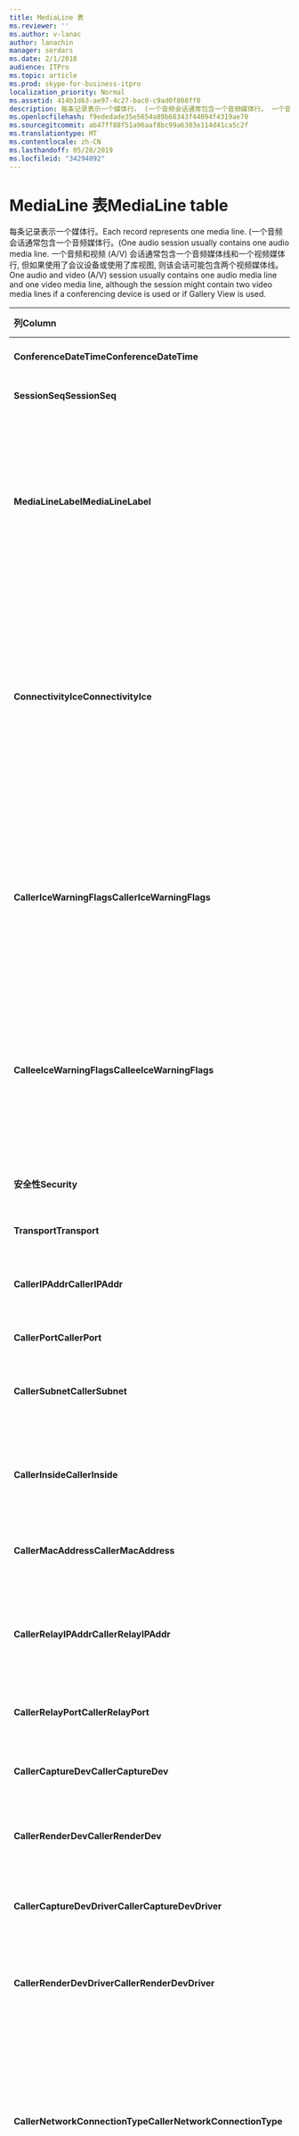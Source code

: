 ```yaml
---
title: MediaLine 表
ms.reviewer: ''
ms.author: v-lanac
author: lanachin
manager: serdars
ms.date: 2/1/2018
audience: ITPro
ms.topic: article
ms.prod: skype-for-business-itpro
localization_priority: Normal
ms.assetid: 414b1d63-ae97-4c27-bac0-c9ad0f808ff0
description: 每条记录表示一个媒体行。 (一个音频会话通常包含一个音频媒体行。 一个音频和视频 (A/V) 会话通常包含一个音频媒体线和一个视频媒体行, 但如果使用了会议设备或使用了库视图, 则该会话可能包含两个视频媒体线。
ms.openlocfilehash: f9ededade35e5654a89b68343f44094f4319ae70
ms.sourcegitcommit: ab47ff88f51a96aaf8bc99a6303e114d41ca5c2f
ms.translationtype: MT
ms.contentlocale: zh-CN
ms.lasthandoff: 05/20/2019
ms.locfileid: "34294892"
---
```

# <a name="medialine-table"></a><span data-ttu-id="3bd8b-105">MediaLine 表</span><span class="sxs-lookup"><span data-stu-id="3bd8b-105">MediaLine table</span></span>
 
<span data-ttu-id="3bd8b-106">每条记录表示一个媒体行。</span><span class="sxs-lookup"><span data-stu-id="3bd8b-106">Each record represents one media line.</span></span> <span data-ttu-id="3bd8b-107">(一个音频会话通常包含一个音频媒体行。</span><span class="sxs-lookup"><span data-stu-id="3bd8b-107">(One audio session usually contains one audio media line.</span></span> <span data-ttu-id="3bd8b-108">一个音频和视频 (A/V) 会话通常包含一个音频媒体线和一个视频媒体行, 但如果使用了会议设备或使用了库视图, 则该会话可能包含两个视频媒体线。</span><span class="sxs-lookup"><span data-stu-id="3bd8b-108">One audio and video (A/V) session usually contains one audio media line and one video media line, although the session might contain two video media lines if a conferencing device is used or if Gallery View is used.</span></span>
  
|<span data-ttu-id="3bd8b-109">**列**</span><span class="sxs-lookup"><span data-stu-id="3bd8b-109">**Column**</span></span>|<span data-ttu-id="3bd8b-110">**数据类型**</span><span class="sxs-lookup"><span data-stu-id="3bd8b-110">**Data Type**</span></span>|<span data-ttu-id="3bd8b-111">**键/索引**</span><span class="sxs-lookup"><span data-stu-id="3bd8b-111">**Key/Index**</span></span>|<span data-ttu-id="3bd8b-112">**详细信息**</span><span class="sxs-lookup"><span data-stu-id="3bd8b-112">**Details**</span></span>|
|:-----|:-----|:-----|:-----|
|<span data-ttu-id="3bd8b-113">**ConferenceDateTime**</span><span class="sxs-lookup"><span data-stu-id="3bd8b-113">**ConferenceDateTime**</span></span> <br/> |<span data-ttu-id="3bd8b-114">datetime</span><span class="sxs-lookup"><span data-stu-id="3bd8b-114">datetime</span></span>  <br/> |<span data-ttu-id="3bd8b-115">Primary</span><span class="sxs-lookup"><span data-stu-id="3bd8b-115">Primary</span></span>  <br/> |<span data-ttu-id="3bd8b-116">从[会话表](session.md)中引用。</span><span class="sxs-lookup"><span data-stu-id="3bd8b-116">Referenced from the [Session table](session.md).</span></span>  <br/> |
|<span data-ttu-id="3bd8b-117">**SessionSeq**</span><span class="sxs-lookup"><span data-stu-id="3bd8b-117">**SessionSeq**</span></span> <br/> |<span data-ttu-id="3bd8b-118">int</span><span class="sxs-lookup"><span data-stu-id="3bd8b-118">int</span></span>  <br/> |<span data-ttu-id="3bd8b-119">Primary</span><span class="sxs-lookup"><span data-stu-id="3bd8b-119">Primary</span></span>  <br/> |<span data-ttu-id="3bd8b-120">从[会话表](session.md)中引用。</span><span class="sxs-lookup"><span data-stu-id="3bd8b-120">Referenced from the [Session table](session.md).</span></span>  <br/> |
|<span data-ttu-id="3bd8b-121">**MediaLineLabel**</span><span class="sxs-lookup"><span data-stu-id="3bd8b-121">**MediaLineLabel**</span></span> <br/> |<span data-ttu-id="3bd8b-122">tinyint</span><span class="sxs-lookup"><span data-stu-id="3bd8b-122">tinyint</span></span>  <br/> |<span data-ttu-id="3bd8b-123">Primary</span><span class="sxs-lookup"><span data-stu-id="3bd8b-123">Primary</span></span>  <br/> |<span data-ttu-id="3bd8b-124">0是主音频, 1 是主视频, 2 是全景视频, 3 是应用程序/桌面共享, 16 是基于视频的屏幕共享 (VbSS)。</span><span class="sxs-lookup"><span data-stu-id="3bd8b-124">0 is main audio, 1 is main video, and 2 is panoramic video, 3 is Application/Desktop Sharing, 16 is Video based Screen Sharing (VbSS).</span></span> <span data-ttu-id="3bd8b-125">此标签在单个会话中必须是唯一的。</span><span class="sxs-lookup"><span data-stu-id="3bd8b-125">This label must be unique within a single session.</span></span>  <br/> |
|<span data-ttu-id="3bd8b-126">**ConnectivityIce**</span><span class="sxs-lookup"><span data-stu-id="3bd8b-126">**ConnectivityIce**</span></span> <br/> |<span data-ttu-id="3bd8b-127">tinyint</span><span class="sxs-lookup"><span data-stu-id="3bd8b-127">tinyint</span></span>  <br/> | <br/> |<span data-ttu-id="3bd8b-128">此列存在, 但未在 Microsoft Lync Server 2013 中使用。</span><span class="sxs-lookup"><span data-stu-id="3bd8b-128">This column is present but not used in Microsoft Lync Server 2013.</span></span> <span data-ttu-id="3bd8b-129">在 "CallerConnectivityICE" 和 "CalleeConnectivityICE" 列中捕获有关用于媒体行的连接的信息。</span><span class="sxs-lookup"><span data-stu-id="3bd8b-129">Information about the connectivity used for a media line is captured in the CallerConnectivityICE and CalleeConnectivityICE columns.</span></span>  <br/> |
|<span data-ttu-id="3bd8b-130">**CallerIceWarningFlags**</span><span class="sxs-lookup"><span data-stu-id="3bd8b-130">**CallerIceWarningFlags**</span></span> <br/> |<span data-ttu-id="3bd8b-131">int</span><span class="sxs-lookup"><span data-stu-id="3bd8b-131">int</span></span>  <br/> | <br/> |<span data-ttu-id="3bd8b-132">有关在 bits 标志中描述的交互式连接建立 (ICE) 流程的信息。</span><span class="sxs-lookup"><span data-stu-id="3bd8b-132">Information about Interactive Connectivity Establishment (ICE) process described in bits flags.</span></span> <span data-ttu-id="3bd8b-133">有关详细信息, 请参阅可供下载的*体验质量监视服务器协议规范*。</span><span class="sxs-lookup"><span data-stu-id="3bd8b-133">For details, refer to the  *Quality of Experience Monitoring Server Protocol Specification*  , available for download.</span></span> <br/> |
|<span data-ttu-id="3bd8b-134">**CalleeIceWarningFlags**</span><span class="sxs-lookup"><span data-stu-id="3bd8b-134">**CalleeIceWarningFlags**</span></span> <br/> |<span data-ttu-id="3bd8b-135">int</span><span class="sxs-lookup"><span data-stu-id="3bd8b-135">int</span></span>  <br/> | <br/> |<span data-ttu-id="3bd8b-136">与 CallerIceWarningFlags 相同, 但在被调用方。</span><span class="sxs-lookup"><span data-stu-id="3bd8b-136">Same as CallerIceWarningFlags, but on the callee side.</span></span> <span data-ttu-id="3bd8b-137">有关详细信息, 请参阅可供下载的*体验质量监视服务器协议规范*。</span><span class="sxs-lookup"><span data-stu-id="3bd8b-137">For details, refer to the  *Quality of Experience Monitoring Server Protocol Specification*  , available for download.</span></span> <br/> |
|<span data-ttu-id="3bd8b-138">**安全性**</span><span class="sxs-lookup"><span data-stu-id="3bd8b-138">**Security**</span></span> <br/> |<span data-ttu-id="3bd8b-139">tinyint</span><span class="sxs-lookup"><span data-stu-id="3bd8b-139">tinyint</span></span>  <br/> | <br/> |<span data-ttu-id="3bd8b-140">正在使用的安全配置文件。</span><span class="sxs-lookup"><span data-stu-id="3bd8b-140">The security profile in use.</span></span> <span data-ttu-id="3bd8b-141">0为 NONE, 1 为 SRTP, 2 为 V1。</span><span class="sxs-lookup"><span data-stu-id="3bd8b-141">0 is NONE, 1 is SRTP, 2 is V1.</span></span>  <br/> |
|<span data-ttu-id="3bd8b-142">**Transport**</span><span class="sxs-lookup"><span data-stu-id="3bd8b-142">**Transport**</span></span> <br/> |<span data-ttu-id="3bd8b-143">tinyint</span><span class="sxs-lookup"><span data-stu-id="3bd8b-143">tinyint</span></span>  <br/> | <br/> |<span data-ttu-id="3bd8b-144">0是 UDP, 1 是 TCP。</span><span class="sxs-lookup"><span data-stu-id="3bd8b-144">0 is UDP, 1 is TCP.</span></span>  <br/> |
|<span data-ttu-id="3bd8b-145">**CallerIPAddr**</span><span class="sxs-lookup"><span data-stu-id="3bd8b-145">**CallerIPAddr**</span></span> <br/> |<span data-ttu-id="3bd8b-146">int</span><span class="sxs-lookup"><span data-stu-id="3bd8b-146">int</span></span>  <br/> |<span data-ttu-id="3bd8b-147">外表</span><span class="sxs-lookup"><span data-stu-id="3bd8b-147">Foreign</span></span>  <br/> |<span data-ttu-id="3bd8b-148">呼叫方的 IP 地址。</span><span class="sxs-lookup"><span data-stu-id="3bd8b-148">IP Address of the caller.</span></span> <span data-ttu-id="3bd8b-149">有关详细信息, 请参阅[IPAddress 表](ipaddress.md)。</span><span class="sxs-lookup"><span data-stu-id="3bd8b-149">See the [IPAddress table](ipaddress.md) for more information.</span></span> <br/> |
|<span data-ttu-id="3bd8b-150">**CallerPort**</span><span class="sxs-lookup"><span data-stu-id="3bd8b-150">**CallerPort**</span></span> <br/> |<span data-ttu-id="3bd8b-151">int</span><span class="sxs-lookup"><span data-stu-id="3bd8b-151">int</span></span>  <br/> | <br/> | <span data-ttu-id="3bd8b-152">呼叫方使用的端口。</span><span class="sxs-lookup"><span data-stu-id="3bd8b-152">Port used by the caller.</span></span> <br/> |
|<span data-ttu-id="3bd8b-153">**CallerSubnet**</span><span class="sxs-lookup"><span data-stu-id="3bd8b-153">**CallerSubnet**</span></span> <br/> |<span data-ttu-id="3bd8b-154">int</span><span class="sxs-lookup"><span data-stu-id="3bd8b-154">int</span></span>  <br/> | <span data-ttu-id="3bd8b-155">外表</span><span class="sxs-lookup"><span data-stu-id="3bd8b-155">Foreign</span></span> <br/> |<span data-ttu-id="3bd8b-156">呼叫方的子网。</span><span class="sxs-lookup"><span data-stu-id="3bd8b-156">The subnet of the caller.</span></span> <span data-ttu-id="3bd8b-157">有关详细信息, 请参阅[IPAddress 表](ipaddress.md)。</span><span class="sxs-lookup"><span data-stu-id="3bd8b-157">See the [IPAddress table](ipaddress.md) for more information.</span></span> <br/> |
|<span data-ttu-id="3bd8b-158">**CallerInside**</span><span class="sxs-lookup"><span data-stu-id="3bd8b-158">**CallerInside**</span></span> <br/> |<span data-ttu-id="3bd8b-159">bit</span><span class="sxs-lookup"><span data-stu-id="3bd8b-159">bit</span></span>  <br/> | <br/> |<span data-ttu-id="3bd8b-160">1表示呼叫方位于企业网络内, 0 表示呼叫方位于网络外部。</span><span class="sxs-lookup"><span data-stu-id="3bd8b-160">1 means caller is inside the enterprise network, 0 means the caller is outside the network.</span></span>  <br/> |
|<span data-ttu-id="3bd8b-161">**CallerMacAddress**</span><span class="sxs-lookup"><span data-stu-id="3bd8b-161">**CallerMacAddress**</span></span> <br/> |<span data-ttu-id="3bd8b-162">int</span><span class="sxs-lookup"><span data-stu-id="3bd8b-162">int</span></span>  <br/> |<span data-ttu-id="3bd8b-163">外表</span><span class="sxs-lookup"><span data-stu-id="3bd8b-163">Foreign</span></span>  <br/> |<span data-ttu-id="3bd8b-164">呼叫方的 mac 地址, 从[MacAddress 表](macaddress.md)引用。</span><span class="sxs-lookup"><span data-stu-id="3bd8b-164">Caller's mac address, referenced from [MacAddress table](macaddress.md).</span></span>  <br/> |
|<span data-ttu-id="3bd8b-165">**CallerRelayIPAddr**</span><span class="sxs-lookup"><span data-stu-id="3bd8b-165">**CallerRelayIPAddr**</span></span> <br/> |<span data-ttu-id="3bd8b-166">int</span><span class="sxs-lookup"><span data-stu-id="3bd8b-166">int</span></span>  <br/> |<span data-ttu-id="3bd8b-167">外表</span><span class="sxs-lookup"><span data-stu-id="3bd8b-167">Foreign</span></span>  <br/> |<span data-ttu-id="3bd8b-168">呼叫方使用的 A/V 边缘服务的 IP 地址。</span><span class="sxs-lookup"><span data-stu-id="3bd8b-168">IP Address of the A/V Edge service used by the caller.</span></span> <span data-ttu-id="3bd8b-169">有关详细信息, 请参阅[IPAddress 表](ipaddress.md)。</span><span class="sxs-lookup"><span data-stu-id="3bd8b-169">See the [IPAddress table](ipaddress.md) for more information.</span></span> <br/> |
|<span data-ttu-id="3bd8b-170">**CallerRelayPort**</span><span class="sxs-lookup"><span data-stu-id="3bd8b-170">**CallerRelayPort**</span></span> <br/> |<span data-ttu-id="3bd8b-171">int</span><span class="sxs-lookup"><span data-stu-id="3bd8b-171">int</span></span>  <br/> | <br/> |<span data-ttu-id="3bd8b-172">由呼叫者在 A/V 边缘服务上使用的端口。</span><span class="sxs-lookup"><span data-stu-id="3bd8b-172">Port used on the A/V Edge service by the caller.</span></span>  <br/> |
|<span data-ttu-id="3bd8b-173">**CallerCaptureDev**</span><span class="sxs-lookup"><span data-stu-id="3bd8b-173">**CallerCaptureDev**</span></span> <br/> |<span data-ttu-id="3bd8b-174">int</span><span class="sxs-lookup"><span data-stu-id="3bd8b-174">int</span></span>  <br/> |<span data-ttu-id="3bd8b-175">外表</span><span class="sxs-lookup"><span data-stu-id="3bd8b-175">Foreign</span></span>  <br/> |<span data-ttu-id="3bd8b-176">由呼叫者使用的捕获设备。</span><span class="sxs-lookup"><span data-stu-id="3bd8b-176">Capture device used by the caller.</span></span> <span data-ttu-id="3bd8b-177">从[设备表](device.md)中引用。</span><span class="sxs-lookup"><span data-stu-id="3bd8b-177">Referenced from the [Device table](device.md).</span></span>  <br/> |
|<span data-ttu-id="3bd8b-178">**CallerRenderDev**</span><span class="sxs-lookup"><span data-stu-id="3bd8b-178">**CallerRenderDev**</span></span> <br/> |<span data-ttu-id="3bd8b-179">int</span><span class="sxs-lookup"><span data-stu-id="3bd8b-179">int</span></span>  <br/> |<span data-ttu-id="3bd8b-180">外表</span><span class="sxs-lookup"><span data-stu-id="3bd8b-180">Foreign</span></span>  <br/> |<span data-ttu-id="3bd8b-181">由呼叫者使用的渲染设备。</span><span class="sxs-lookup"><span data-stu-id="3bd8b-181">Render device used by caller.</span></span> <span data-ttu-id="3bd8b-182">从[设备表](device.md)中引用。</span><span class="sxs-lookup"><span data-stu-id="3bd8b-182">Referenced from the [Device table](device.md).</span></span>  <br/> |
|<span data-ttu-id="3bd8b-183">**CallerCaptureDevDriver**</span><span class="sxs-lookup"><span data-stu-id="3bd8b-183">**CallerCaptureDevDriver**</span></span> <br/> |<span data-ttu-id="3bd8b-184">int</span><span class="sxs-lookup"><span data-stu-id="3bd8b-184">int</span></span>  <br/> |<span data-ttu-id="3bd8b-185">外表</span><span class="sxs-lookup"><span data-stu-id="3bd8b-185">Foreign</span></span>  <br/> |<span data-ttu-id="3bd8b-186">调用方的捕获设备的驱动程序, 从[DeviceDriver 表](devicedriver.md)中引用。</span><span class="sxs-lookup"><span data-stu-id="3bd8b-186">Driver for the caller's capture device, referenced from the [DeviceDriver table](devicedriver.md).</span></span>  <br/> |
|<span data-ttu-id="3bd8b-187">**CallerRenderDevDriver**</span><span class="sxs-lookup"><span data-stu-id="3bd8b-187">**CallerRenderDevDriver**</span></span> <br/> |<span data-ttu-id="3bd8b-188">int</span><span class="sxs-lookup"><span data-stu-id="3bd8b-188">int</span></span>  <br/> |<span data-ttu-id="3bd8b-189">外表</span><span class="sxs-lookup"><span data-stu-id="3bd8b-189">Foreign</span></span>  <br/> |<span data-ttu-id="3bd8b-190">调用方的呈现设备的驱动程序, 从[DeviceDriver 表](devicedriver.md)中引用。</span><span class="sxs-lookup"><span data-stu-id="3bd8b-190">Driver for the caller's render device, referenced from the [DeviceDriver table](devicedriver.md).</span></span>  <br/> |
|<span data-ttu-id="3bd8b-191">**CallerNetworkConnectionType**</span><span class="sxs-lookup"><span data-stu-id="3bd8b-191">**CallerNetworkConnectionType**</span></span> <br/> |<span data-ttu-id="3bd8b-192">tinyint</span><span class="sxs-lookup"><span data-stu-id="3bd8b-192">tinyint</span></span>  <br/> |<span data-ttu-id="3bd8b-193">外表</span><span class="sxs-lookup"><span data-stu-id="3bd8b-193">Foreign</span></span>  <br/> |<span data-ttu-id="3bd8b-194">指示呼叫者如何连接到网络。</span><span class="sxs-lookup"><span data-stu-id="3bd8b-194">Indicates how the caller connected to the network.</span></span> <span data-ttu-id="3bd8b-195">从[NetworkConnectionDetail 表](networkconnectiondetail.md)中获取值。</span><span class="sxs-lookup"><span data-stu-id="3bd8b-195">Values are obtained from the [NetworkConnectionDetail table](networkconnectiondetail.md).</span></span> <span data-ttu-id="3bd8b-196">用于 WiFi 连接的有线连接 "1" 的典型值为 0;对于以太网连接, 请使用3。</span><span class="sxs-lookup"><span data-stu-id="3bd8b-196">Typical values are 0 for a wired connection' 1 for a WiFi connection; and 3 for an Ethernet connection.</span></span>  <br/> |
|<span data-ttu-id="3bd8b-197">**CallerBssid**</span><span class="sxs-lookup"><span data-stu-id="3bd8b-197">**CallerBssid**</span></span> <br/> |<span data-ttu-id="3bd8b-198">int</span><span class="sxs-lookup"><span data-stu-id="3bd8b-198">int</span></span>  <br/> |<span data-ttu-id="3bd8b-199">外表</span><span class="sxs-lookup"><span data-stu-id="3bd8b-199">Foreign</span></span>  <br/> |<span data-ttu-id="3bd8b-200">呼叫者的 BSSID (如果使用无线)。</span><span class="sxs-lookup"><span data-stu-id="3bd8b-200">Caller's BSSID if wireless is used.</span></span> <span data-ttu-id="3bd8b-201">从[MacAddress 表](macaddress.md)引用。</span><span class="sxs-lookup"><span data-stu-id="3bd8b-201">Referenced from [MacAddress table](macaddress.md).</span></span>  <br/> |
|<span data-ttu-id="3bd8b-202">**CallerVPN**</span><span class="sxs-lookup"><span data-stu-id="3bd8b-202">**CallerVPN**</span></span> <br/> |<span data-ttu-id="3bd8b-203">bit</span><span class="sxs-lookup"><span data-stu-id="3bd8b-203">bit</span></span>  <br/> ||<span data-ttu-id="3bd8b-204">呼叫者的链接。</span><span class="sxs-lookup"><span data-stu-id="3bd8b-204">The caller's link.</span></span> <span data-ttu-id="3bd8b-205">1是虚拟专用网络 (VPN), 0 是非 VPN。</span><span class="sxs-lookup"><span data-stu-id="3bd8b-205">1 is virtual private network (VPN), 0 is non-VPN.</span></span>  <br/> |
|<span data-ttu-id="3bd8b-206">**CallerLinkSpeed**</span><span class="sxs-lookup"><span data-stu-id="3bd8b-206">**CallerLinkSpeed**</span></span> <br/> |<span data-ttu-id="3bd8b-207">十进制 (18, 0)</span><span class="sxs-lookup"><span data-stu-id="3bd8b-207">decimal(18,0)</span></span>  <br/> ||<span data-ttu-id="3bd8b-208">呼叫方终结点的网络链接速度 (以 bps 为的)。</span><span class="sxs-lookup"><span data-stu-id="3bd8b-208">The network link speed, in bps, for the caller's endpoint.</span></span>  <br/> |
|<span data-ttu-id="3bd8b-209">**CalleeIPAddr**</span><span class="sxs-lookup"><span data-stu-id="3bd8b-209">**CalleeIPAddr**</span></span> <br/> |<span data-ttu-id="3bd8b-210">int</span><span class="sxs-lookup"><span data-stu-id="3bd8b-210">int</span></span>  <br/> |<span data-ttu-id="3bd8b-211">外表</span><span class="sxs-lookup"><span data-stu-id="3bd8b-211">Foreign</span></span>  <br/> |<span data-ttu-id="3bd8b-212">呼叫接收器的 IP 地址。</span><span class="sxs-lookup"><span data-stu-id="3bd8b-212">IP Address of the call receiver.</span></span> <span data-ttu-id="3bd8b-213">有关详细信息, 请参阅[IPAddress 表](ipaddress.md)。</span><span class="sxs-lookup"><span data-stu-id="3bd8b-213">See the [IPAddress table](ipaddress.md) for more information.</span></span> <br/> |
|<span data-ttu-id="3bd8b-214">**CalleePort**</span><span class="sxs-lookup"><span data-stu-id="3bd8b-214">**CalleePort**</span></span> <br/> |<span data-ttu-id="3bd8b-215">bit</span><span class="sxs-lookup"><span data-stu-id="3bd8b-215">bit</span></span>  <br/> ||<span data-ttu-id="3bd8b-216">呼叫接收器使用的端口。</span><span class="sxs-lookup"><span data-stu-id="3bd8b-216">Port used by the call receiver.</span></span>  <br/> |
|<span data-ttu-id="3bd8b-217">**CalleeSubnet**</span><span class="sxs-lookup"><span data-stu-id="3bd8b-217">**CalleeSubnet**</span></span> <br/> |<span data-ttu-id="3bd8b-218">int</span><span class="sxs-lookup"><span data-stu-id="3bd8b-218">int</span></span>  <br/> |<span data-ttu-id="3bd8b-219">外表</span><span class="sxs-lookup"><span data-stu-id="3bd8b-219">Foreign</span></span>  <br/> |<span data-ttu-id="3bd8b-220">被调用的子网。</span><span class="sxs-lookup"><span data-stu-id="3bd8b-220">Subnet of callee.</span></span> <span data-ttu-id="3bd8b-221">有关详细信息, 请参阅[IPAddress 表](ipaddress.md)。</span><span class="sxs-lookup"><span data-stu-id="3bd8b-221">See the [IPAddress table](ipaddress.md) for more information.</span></span> <br/> |
|<span data-ttu-id="3bd8b-222">**CalleeInside**</span><span class="sxs-lookup"><span data-stu-id="3bd8b-222">**CalleeInside**</span></span> <br/> |<span data-ttu-id="3bd8b-223">bit</span><span class="sxs-lookup"><span data-stu-id="3bd8b-223">bit</span></span>  <br/> | <br/> |<span data-ttu-id="3bd8b-224">1表示呼叫接收器位于企业网络内, 0 表示呼叫接收器位于网络外部。</span><span class="sxs-lookup"><span data-stu-id="3bd8b-224">1 means call receiver is inside the enterprise network, 0 means the call receiver is outside the network.</span></span>  <br/> |
|<span data-ttu-id="3bd8b-225">**CalleeMacAddress**</span><span class="sxs-lookup"><span data-stu-id="3bd8b-225">**CalleeMacAddress**</span></span> <br/> |<span data-ttu-id="3bd8b-226">int</span><span class="sxs-lookup"><span data-stu-id="3bd8b-226">int</span></span>  <br/> |<span data-ttu-id="3bd8b-227">外表</span><span class="sxs-lookup"><span data-stu-id="3bd8b-227">Foreign</span></span>  <br/> |<span data-ttu-id="3bd8b-228">被呼叫方 Mac 地址。</span><span class="sxs-lookup"><span data-stu-id="3bd8b-228">Callee Mac address.</span></span> <span data-ttu-id="3bd8b-229">从[MacAddress 表](macaddress.md)中引用。</span><span class="sxs-lookup"><span data-stu-id="3bd8b-229">Referenced from the [MacAddress table](macaddress.md).</span></span>  <br/> |
|<span data-ttu-id="3bd8b-230">**CalleeRelayIPAddr**</span><span class="sxs-lookup"><span data-stu-id="3bd8b-230">**CalleeRelayIPAddr**</span></span> <br/> |<span data-ttu-id="3bd8b-231">int</span><span class="sxs-lookup"><span data-stu-id="3bd8b-231">int</span></span>  <br/> |<span data-ttu-id="3bd8b-232">外表</span><span class="sxs-lookup"><span data-stu-id="3bd8b-232">Foreign</span></span>  <br/> |<span data-ttu-id="3bd8b-233">呼叫接收器使用的 A/V 边缘服务的 IP 地址。</span><span class="sxs-lookup"><span data-stu-id="3bd8b-233">IP Address of the A/V Edge service used by the call receiver.</span></span> <span data-ttu-id="3bd8b-234">有关详细信息, 请参阅[IPAddress 表](ipaddress.md)。</span><span class="sxs-lookup"><span data-stu-id="3bd8b-234">See the [IPAddress table](ipaddress.md) for more information.</span></span> <br/> |
|<span data-ttu-id="3bd8b-235">**CalleeRelayPort**</span><span class="sxs-lookup"><span data-stu-id="3bd8b-235">**CalleeRelayPort**</span></span> <br/> |<span data-ttu-id="3bd8b-236">int</span><span class="sxs-lookup"><span data-stu-id="3bd8b-236">int</span></span>  <br/> | <br/> |<span data-ttu-id="3bd8b-237">由呼叫接收器在 A/V 边缘服务上使用的端口。</span><span class="sxs-lookup"><span data-stu-id="3bd8b-237">Port used on the A/V Edge Service by the call receiver.</span></span>  <br/> |
|<span data-ttu-id="3bd8b-238">**CalleeCaptureDev**</span><span class="sxs-lookup"><span data-stu-id="3bd8b-238">**CalleeCaptureDev**</span></span> <br/> |<span data-ttu-id="3bd8b-239">int</span><span class="sxs-lookup"><span data-stu-id="3bd8b-239">int</span></span>  <br/> |<span data-ttu-id="3bd8b-240">外表</span><span class="sxs-lookup"><span data-stu-id="3bd8b-240">foreign</span></span>  <br/> |<span data-ttu-id="3bd8b-241">由呼叫接收器使用的捕获设备。</span><span class="sxs-lookup"><span data-stu-id="3bd8b-241">Capture device used by the call receiver.</span></span> <span data-ttu-id="3bd8b-242">从[设备表](device.md)中引用。</span><span class="sxs-lookup"><span data-stu-id="3bd8b-242">Referenced from the [Device table](device.md).</span></span>  <br/> |
|<span data-ttu-id="3bd8b-243">**CalleeRenderDev**</span><span class="sxs-lookup"><span data-stu-id="3bd8b-243">**CalleeRenderDev**</span></span> <br/> |<span data-ttu-id="3bd8b-244">int</span><span class="sxs-lookup"><span data-stu-id="3bd8b-244">int</span></span>  <br/> |<span data-ttu-id="3bd8b-245">外表</span><span class="sxs-lookup"><span data-stu-id="3bd8b-245">Foreign</span></span>  <br/> |<span data-ttu-id="3bd8b-246">由呼叫接收器使用的呈现设备。</span><span class="sxs-lookup"><span data-stu-id="3bd8b-246">Render device used by the call receiver.</span></span> <span data-ttu-id="3bd8b-247">从[设备表](device.md)中引用。</span><span class="sxs-lookup"><span data-stu-id="3bd8b-247">Referenced from the [Device table](device.md).</span></span>  <br/> |
|<span data-ttu-id="3bd8b-248">**CalleeCaptureDevDriver**</span><span class="sxs-lookup"><span data-stu-id="3bd8b-248">**CalleeCaptureDevDriver**</span></span> <br/> |<span data-ttu-id="3bd8b-249">int</span><span class="sxs-lookup"><span data-stu-id="3bd8b-249">int</span></span>  <br/> |<span data-ttu-id="3bd8b-250">外表</span><span class="sxs-lookup"><span data-stu-id="3bd8b-250">Foreign</span></span>  <br/> |<span data-ttu-id="3bd8b-251">呼叫接收器的捕获设备的驱动程序。</span><span class="sxs-lookup"><span data-stu-id="3bd8b-251">Driver for the call receiver's capture device.</span></span> <span data-ttu-id="3bd8b-252">从[DeviceDriver 表](devicedriver.md)引用。</span><span class="sxs-lookup"><span data-stu-id="3bd8b-252">Referenced from [DeviceDriver table](devicedriver.md).</span></span>  <br/> |
|<span data-ttu-id="3bd8b-253">**CalleeRenderDevDriver**</span><span class="sxs-lookup"><span data-stu-id="3bd8b-253">**CalleeRenderDevDriver**</span></span> <br/> |<span data-ttu-id="3bd8b-254">varchar (256)</span><span class="sxs-lookup"><span data-stu-id="3bd8b-254">varchar(256)</span></span>  <br/> |<span data-ttu-id="3bd8b-255">外表</span><span class="sxs-lookup"><span data-stu-id="3bd8b-255">Foreign</span></span>  <br/> |<span data-ttu-id="3bd8b-256">呼叫接收器的呈现设备的驱动程序。</span><span class="sxs-lookup"><span data-stu-id="3bd8b-256">Driver for the call receiver's render device.</span></span> <span data-ttu-id="3bd8b-257">从[DeviceDriver 表](devicedriver.md)引用。</span><span class="sxs-lookup"><span data-stu-id="3bd8b-257">Referenced from [DeviceDriver table](devicedriver.md).</span></span>  <br/> |
|<span data-ttu-id="3bd8b-258">**CalleeNetworkConnectionType**</span><span class="sxs-lookup"><span data-stu-id="3bd8b-258">**CalleeNetworkConnectionType**</span></span> <br/> |<span data-ttu-id="3bd8b-259">tinyint</span><span class="sxs-lookup"><span data-stu-id="3bd8b-259">tinyint</span></span>  <br/> |<span data-ttu-id="3bd8b-260">外表</span><span class="sxs-lookup"><span data-stu-id="3bd8b-260">Foreign</span></span>  <br/> |<span data-ttu-id="3bd8b-261">指明被呼叫方如何连接到网络。</span><span class="sxs-lookup"><span data-stu-id="3bd8b-261">Indicates how the callee connected to the network.</span></span> <span data-ttu-id="3bd8b-262">从[NetworkConnectionDetail 表](networkconnectiondetail.md)中获取值。</span><span class="sxs-lookup"><span data-stu-id="3bd8b-262">Values are obtained from the [NetworkConnectionDetail table](networkconnectiondetail.md).</span></span> <span data-ttu-id="3bd8b-263">用于 WiFi 连接的有线连接 "1" 的典型值为 0;对于以太网连接, 请使用3。</span><span class="sxs-lookup"><span data-stu-id="3bd8b-263">Typical values are 0 for a wired connection' 1 for a WiFi connection; and 3 for an Ethernet connection.</span></span>  <br/> |
|<span data-ttu-id="3bd8b-264">**CalleeBssid**</span><span class="sxs-lookup"><span data-stu-id="3bd8b-264">**CalleeBssid**</span></span> <br/> |<span data-ttu-id="3bd8b-265">int</span><span class="sxs-lookup"><span data-stu-id="3bd8b-265">int</span></span>  <br/> |<span data-ttu-id="3bd8b-266">外表</span><span class="sxs-lookup"><span data-stu-id="3bd8b-266">Foreign</span></span>  <br/> |<span data-ttu-id="3bd8b-267">如果使用无线, 则被呼叫者的 BSSID。</span><span class="sxs-lookup"><span data-stu-id="3bd8b-267">Callee's BSSID if wireless is used.</span></span> <span data-ttu-id="3bd8b-268">从[MacAddress 表](macaddress.md)引用。</span><span class="sxs-lookup"><span data-stu-id="3bd8b-268">Referenced from [MacAddress table](macaddress.md).</span></span>  <br/> |
|<span data-ttu-id="3bd8b-269">**CalleeVPN**</span><span class="sxs-lookup"><span data-stu-id="3bd8b-269">**CalleeVPN**</span></span> <br/> |<span data-ttu-id="3bd8b-270">bit</span><span class="sxs-lookup"><span data-stu-id="3bd8b-270">bit</span></span>  <br/> | <br/> |<span data-ttu-id="3bd8b-271">呼叫接收器的链接;1是虚拟专用网络 (VPN), 0 是非 VPN。</span><span class="sxs-lookup"><span data-stu-id="3bd8b-271">The call receiver's link; 1 is virtual private network (VPN), 0 is non-VPN.</span></span>  <br/> |
|<span data-ttu-id="3bd8b-272">**CalleeLinkSpeed**</span><span class="sxs-lookup"><span data-stu-id="3bd8b-272">**CalleeLinkSpeed**</span></span> <br/> |<span data-ttu-id="3bd8b-273">十进制 (18, 0)</span><span class="sxs-lookup"><span data-stu-id="3bd8b-273">decimal(18,0)</span></span>  <br/> | <br/> |<span data-ttu-id="3bd8b-274">呼叫接收器终结点的网络链接速度 (以 bps 为 bps)。</span><span class="sxs-lookup"><span data-stu-id="3bd8b-274">The network link speed, in bps, for the call receiver's endpoint.</span></span>  <br/> |
|<span data-ttu-id="3bd8b-275">**ConversationalMOS**</span><span class="sxs-lookup"><span data-stu-id="3bd8b-275">**ConversationalMOS**</span></span> <br/> |<span data-ttu-id="3bd8b-276">十进制 (3, 2)</span><span class="sxs-lookup"><span data-stu-id="3bd8b-276">decimal(3,2)</span></span>  <br/> | <br/> |<span data-ttu-id="3bd8b-277">音频会话的 Narrowband 对话 MOS (基于两个音频流)。</span><span class="sxs-lookup"><span data-stu-id="3bd8b-277">Narrowband Conversational MOS of the audio sessions (based on both audio streams).</span></span>  <br/> |
|<span data-ttu-id="3bd8b-278">**AppliedBandwidthLimit**</span><span class="sxs-lookup"><span data-stu-id="3bd8b-278">**AppliedBandwidthLimit**</span></span> <br/> |<span data-ttu-id="3bd8b-279">int</span><span class="sxs-lookup"><span data-stu-id="3bd8b-279">int</span></span>  <br/> ||<span data-ttu-id="3bd8b-280">这是在给定各种策略设置 (TURN、API、SDP、策略服务器等) 上应用到给定发送端流的实际带宽。</span><span class="sxs-lookup"><span data-stu-id="3bd8b-280">This is the actual bandwidth applied to the given send side stream given various policy settings (TURN, API, SDP, Policy Server, and so on).</span></span> <span data-ttu-id="3bd8b-281">此操作不会与有效的带宽混淆, 因为根据带宽估计, 可能会有较低的有效带宽。</span><span class="sxs-lookup"><span data-stu-id="3bd8b-281">This is not to be confused with the effective bandwidth because there can be a lower effective bandwidth based on the bandwidth estimate.</span></span> <span data-ttu-id="3bd8b-282">这基本上是发送流可以通过带宽估计限制限制的最大带宽。</span><span class="sxs-lookup"><span data-stu-id="3bd8b-282">This is basically the maximum bandwidth the send stream can take barring limits imposed by the bandwidth estimate.</span></span>  <br/> |
|<span data-ttu-id="3bd8b-283">**AppliedBandwidthSourceKey**</span><span class="sxs-lookup"><span data-stu-id="3bd8b-283">**AppliedBandwidthSourceKey**</span></span> <br/> |<span data-ttu-id="3bd8b-284">smallint</span><span class="sxs-lookup"><span data-stu-id="3bd8b-284">smallint</span></span>  <br/> ||<span data-ttu-id="3bd8b-285">这是所强加的带宽上限的来源。</span><span class="sxs-lookup"><span data-stu-id="3bd8b-285">This is the source of the bandwidth cap being imposed.</span></span> <span data-ttu-id="3bd8b-286">它介绍带宽限制的来源 ("策略服务器"、"打开服务器"、"模态" 等)。</span><span class="sxs-lookup"><span data-stu-id="3bd8b-286">It describes where the bandwidth limit is coming from ("Policy Server", "TURN Server", "Modality", and so on).</span></span> <span data-ttu-id="3bd8b-287">从[AppliedBandwidthSource 表](appliedbandwidthsource.md)中引用。</span><span class="sxs-lookup"><span data-stu-id="3bd8b-287">Referenced from the [AppliedBandwidthSource table](appliedbandwidthsource.md).</span></span>  <br/> |
|<span data-ttu-id="3bd8b-288">**呼叫者**</span><span class="sxs-lookup"><span data-stu-id="3bd8b-288">**Caller**</span></span> <br/> |<span data-ttu-id="3bd8b-289">bit</span><span class="sxs-lookup"><span data-stu-id="3bd8b-289">bit</span></span>  <br/> | <br/> |<span data-ttu-id="3bd8b-290">指示是否收到来自呼叫方的指标;1为 "是", null 值为 "否"。</span><span class="sxs-lookup"><span data-stu-id="3bd8b-290">Indicates whether metrics from the caller were received; 1 is yes, a null value is no.</span></span>  <br/> |
|<span data-ttu-id="3bd8b-291">**被叫方**</span><span class="sxs-lookup"><span data-stu-id="3bd8b-291">**Callee**</span></span> <br/> |<span data-ttu-id="3bd8b-292">bit</span><span class="sxs-lookup"><span data-stu-id="3bd8b-292">bit</span></span>  <br/> | <br/> |<span data-ttu-id="3bd8b-293">指示是否收到来自呼叫接收器的指标;1为 "是", null 值为 "否"。</span><span class="sxs-lookup"><span data-stu-id="3bd8b-293">Indicates whether metrics from the call receiver were received; 1 is yes, a null value is no.</span></span>  <br/> |
|<span data-ttu-id="3bd8b-294">**MidCallReport**</span><span class="sxs-lookup"><span data-stu-id="3bd8b-294">**MidCallReport**</span></span> <br/> |<span data-ttu-id="3bd8b-295">bit</span><span class="sxs-lookup"><span data-stu-id="3bd8b-295">bit</span></span>  <br/> ||<span data-ttu-id="3bd8b-296">指示报表是用于会话的一部分还是整个会话。</span><span class="sxs-lookup"><span data-stu-id="3bd8b-296">Indicates whether the report is for a portion of the session or for the complete session.</span></span>  <br/> <span data-ttu-id="3bd8b-297">此列已在 Microsoft Lync Server 2013 中引入。</span><span class="sxs-lookup"><span data-stu-id="3bd8b-297">This column was introduced in Microsoft Lync Server 2013.</span></span>  <br/> |
|<span data-ttu-id="3bd8b-298">**ClassifiedPoorCall**</span><span class="sxs-lookup"><span data-stu-id="3bd8b-298">**ClassifiedPoorCall**</span></span> <br/> |<span data-ttu-id="3bd8b-299">bit</span><span class="sxs-lookup"><span data-stu-id="3bd8b-299">bit</span></span>  <br/> ||<span data-ttu-id="3bd8b-300">指示呼叫是否分类为不太好的通话 (值为 1) 或正常呼叫 (0)。</span><span class="sxs-lookup"><span data-stu-id="3bd8b-300">Indicates whether a call was classified as a poor call (value of 1) or as a good call (0).</span></span>  <br/> <span data-ttu-id="3bd8b-301">此列已在 Microsoft Lync Server 2013 中引入。</span><span class="sxs-lookup"><span data-stu-id="3bd8b-301">This column was introduced in Microsoft Lync Server 2013.</span></span>  <br/> |
|<span data-ttu-id="3bd8b-302">**CallerConnectivityICE**</span><span class="sxs-lookup"><span data-stu-id="3bd8b-302">**CallerConnectivityICE**</span></span> <br/> |<span data-ttu-id="3bd8b-303">tinyInt</span><span class="sxs-lookup"><span data-stu-id="3bd8b-303">tinyInt</span></span>  <br/> ||<span data-ttu-id="3bd8b-304">指示呼叫者是否使用 ICE 协议 (Internet 连接建立) 连接到网络。</span><span class="sxs-lookup"><span data-stu-id="3bd8b-304">Indicates whether the caller connected to the network using the ICE protocol (Internet Connectivity Establishment).</span></span>  <br/> <span data-ttu-id="3bd8b-305">此列已在 Microsoft Lync Server 2013 中引入。</span><span class="sxs-lookup"><span data-stu-id="3bd8b-305">This column was introduced in Microsoft Lync Server 2013.</span></span>  <br/> |
|<span data-ttu-id="3bd8b-306">**CalleeConnectivityICE**</span><span class="sxs-lookup"><span data-stu-id="3bd8b-306">**CalleeConnectivityICE**</span></span> <br/> |<span data-ttu-id="3bd8b-307">tinyint</span><span class="sxs-lookup"><span data-stu-id="3bd8b-307">tinyint</span></span>  <br/> ||<span data-ttu-id="3bd8b-308">指示呼叫者是否使用 ICE 协议 (Internet 连接建立) 连接到网络。</span><span class="sxs-lookup"><span data-stu-id="3bd8b-308">Indicates whether the caller connected to the network using the ICE protocol (Internet Connectivity Establishment).</span></span>  <br/> <span data-ttu-id="3bd8b-309">此列已在 Microsoft Lync Server 2013 中引入。</span><span class="sxs-lookup"><span data-stu-id="3bd8b-309">This column was introduced in Microsoft Lync Server 2013.</span></span>  <br/> |
|<span data-ttu-id="3bd8b-310">**CallerReflexiveLocalIPAddr**</span><span class="sxs-lookup"><span data-stu-id="3bd8b-310">**CallerReflexiveLocalIPAddr**</span></span> <br/> |<span data-ttu-id="3bd8b-311">int</span><span class="sxs-lookup"><span data-stu-id="3bd8b-311">int</span></span>  <br/> |<span data-ttu-id="3bd8b-312">外表</span><span class="sxs-lookup"><span data-stu-id="3bd8b-312">Foreign</span></span>  <br/> |<span data-ttu-id="3bd8b-313">发出呼叫的用户的自身 IP 地址。</span><span class="sxs-lookup"><span data-stu-id="3bd8b-313">Reflexive IP address of the user who placed the call.</span></span> <span data-ttu-id="3bd8b-314">在使用 NAT (网络地址转换) 的组织中, 自身 IP 地址是代理服务器的 IP 地址。</span><span class="sxs-lookup"><span data-stu-id="3bd8b-314">In organizations that use NAT (network address translation), the reflexive IP address is the IP address of the proxy server.</span></span>  <br/> <span data-ttu-id="3bd8b-315">此列已在 Microsoft Lync Server 2013 中引入。</span><span class="sxs-lookup"><span data-stu-id="3bd8b-315">This column was introduced in Microsoft Lync Server 2013.</span></span>  <br/> |
|<span data-ttu-id="3bd8b-316">**CallerWiFiDriverDevicesDesc**</span><span class="sxs-lookup"><span data-stu-id="3bd8b-316">**CallerWiFiDriverDevicesDesc**</span></span> <br/> |<span data-ttu-id="3bd8b-317">int</span><span class="sxs-lookup"><span data-stu-id="3bd8b-317">int</span></span>  <br/> |<span data-ttu-id="3bd8b-318">外表</span><span class="sxs-lookup"><span data-stu-id="3bd8b-318">Foreign</span></span>  <br/> |<span data-ttu-id="3bd8b-319">发出呼叫的用户所使用的 WiFi 驱动程序的设备说明。</span><span class="sxs-lookup"><span data-stu-id="3bd8b-319">Device description for the WiFi driver employed by the user who placed the call.</span></span>  <br/> <span data-ttu-id="3bd8b-320">此列已在 Microsoft Lync Server 2013 中引入。</span><span class="sxs-lookup"><span data-stu-id="3bd8b-320">This column was introduced in Microsoft Lync Server 2013.</span></span>  <br/> |
|<span data-ttu-id="3bd8b-321">**CallerWiFiDriverVersion**</span><span class="sxs-lookup"><span data-stu-id="3bd8b-321">**CallerWiFiDriverVersion**</span></span> <br/> |<span data-ttu-id="3bd8b-322">int</span><span class="sxs-lookup"><span data-stu-id="3bd8b-322">int</span></span>  <br/> |<span data-ttu-id="3bd8b-323">外表</span><span class="sxs-lookup"><span data-stu-id="3bd8b-323">Foreign</span></span>  <br/> |<span data-ttu-id="3bd8b-324">发出呼叫的用户所使用的 WiFi 驱动程序的版本号。</span><span class="sxs-lookup"><span data-stu-id="3bd8b-324">Version number for the WiFi driver employed by the user who placed the call.</span></span>  <br/> <span data-ttu-id="3bd8b-325">此列已在 Microsoft Lync Server 2013 中引入。</span><span class="sxs-lookup"><span data-stu-id="3bd8b-325">This column was introduced in Microsoft Lync Server 2013.</span></span>  <br/> |
|<span data-ttu-id="3bd8b-326">**CalleReflexiveLocalIPAddr**</span><span class="sxs-lookup"><span data-stu-id="3bd8b-326">**CalleReflexiveLocalIPAddr**</span></span> <br/> |<span data-ttu-id="3bd8b-327">int</span><span class="sxs-lookup"><span data-stu-id="3bd8b-327">int</span></span>  <br/> |<span data-ttu-id="3bd8b-328">外表</span><span class="sxs-lookup"><span data-stu-id="3bd8b-328">Foreign</span></span>  <br/> |<span data-ttu-id="3bd8b-329">接收呼叫的用户的自身 IP 地址。</span><span class="sxs-lookup"><span data-stu-id="3bd8b-329">Reflexive IP address of the user who received the call.</span></span> <span data-ttu-id="3bd8b-330">在使用 NAT (网络地址转换) 的组织中, 自身 IP 地址是代理服务器的 IP 地址。</span><span class="sxs-lookup"><span data-stu-id="3bd8b-330">In organizations that use NAT (network address translation), the reflexive IP address is the IP address of the proxy server.</span></span>  <br/> <span data-ttu-id="3bd8b-331">此列已在 Microsoft Lync Server 2013 中引入。</span><span class="sxs-lookup"><span data-stu-id="3bd8b-331">This column was introduced in Microsoft Lync Server 2013.</span></span>  <br/> |
|<span data-ttu-id="3bd8b-332">**CalleeWiFiDriverDevicesDesc**</span><span class="sxs-lookup"><span data-stu-id="3bd8b-332">**CalleeWiFiDriverDevicesDesc**</span></span> <br/> |<span data-ttu-id="3bd8b-333">int</span><span class="sxs-lookup"><span data-stu-id="3bd8b-333">int</span></span>  <br/> |<span data-ttu-id="3bd8b-334">外表</span><span class="sxs-lookup"><span data-stu-id="3bd8b-334">Foreign</span></span>  <br/> |<span data-ttu-id="3bd8b-335">接收呼叫的用户所使用的 WiFi 驱动程序的设备说明。</span><span class="sxs-lookup"><span data-stu-id="3bd8b-335">Device description for the WiFi driver employed by the user who received the call.</span></span>  <br/> <span data-ttu-id="3bd8b-336">此列已在 Microsoft Lync Server 2013 中引入。</span><span class="sxs-lookup"><span data-stu-id="3bd8b-336">This column was introduced in Microsoft Lync Server 2013.</span></span>  <br/> |
|<span data-ttu-id="3bd8b-337">**CalleeWiFiDriverVersion**</span><span class="sxs-lookup"><span data-stu-id="3bd8b-337">**CalleeWiFiDriverVersion**</span></span> <br/> |<span data-ttu-id="3bd8b-338">int</span><span class="sxs-lookup"><span data-stu-id="3bd8b-338">int</span></span>  <br/> |<span data-ttu-id="3bd8b-339">外表</span><span class="sxs-lookup"><span data-stu-id="3bd8b-339">Foreign</span></span>  <br/> |<span data-ttu-id="3bd8b-340">接收呼叫的用户所使用的 WiFi 驱动程序的版本号。</span><span class="sxs-lookup"><span data-stu-id="3bd8b-340">Version number for the WiFi driver employed by the user who received the call.</span></span>  <br/> <span data-ttu-id="3bd8b-341">此列已在 Microsoft Lync Server 2013 中引入。</span><span class="sxs-lookup"><span data-stu-id="3bd8b-341">This column was introduced in Microsoft Lync Server 2013.</span></span>  <br/> |
   

